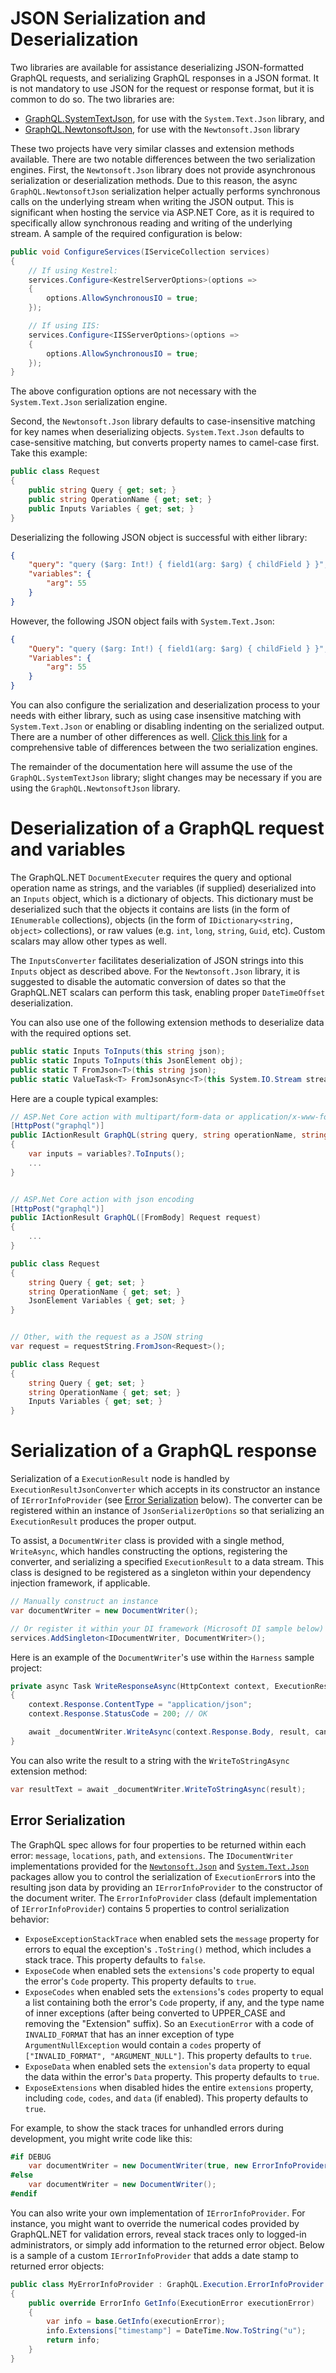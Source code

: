 # JSON Serialization and Deserialization

Two libraries are available for assistance deserializing JSON-formatted GraphQL requests,
and serializing GraphQL responses in a JSON format. It is not mandatory to use JSON for the
request or response format, but it is common to do so. The two libraries are:

* [GraphQL.SystemTextJson](https://www.nuget.org/packages/GraphQL.SystemTextJson), for use with the `System.Text.Json` library, and
* [GraphQL.NewtonsoftJson](https://www.nuget.org/packages/GraphQL.NewtonsoftJson), for use with the `Newtonsoft.Json` library

These two projects have very similar classes and extension methods available. There are two notable
differences between the two serialization engines. First, the `Newtonsoft.Json` library does not provide asynchronous
serialization or deserialization methods. Due to this reason, the async `GraphQL.NewtonsoftJson` serialization
helper actually performs synchronous calls on the underlying stream when writing the JSON output. This is
significant when hosting the service via ASP.NET Core, as it is required to specifically allow synchronous
reading and writing of the underlying stream. A sample of the required configuration is below:

```csharp
public void ConfigureServices(IServiceCollection services)
{
    // If using Kestrel:
    services.Configure<KestrelServerOptions>(options =>
    {
        options.AllowSynchronousIO = true;
    });

    // If using IIS:
    services.Configure<IISServerOptions>(options =>
    {
        options.AllowSynchronousIO = true;
    });
}
```

The above configuration options are not necessary with the `System.Text.Json` serialization engine.

Second, the `Newtonsoft.Json` library defaults to case-insensitive matching for key names when
deserializing objects. `System.Text.Json` defaults to case-sensitive matching, but converts property
names to camel-case first. Take this example:

```csharp
public class Request
{
    public string Query { get; set; }
    public string OperationName { get; set; }
    public Inputs Variables { get; set; }
}
```

Deserializing the following JSON object is successful with either library:

```json
{
    "query": "query ($arg: Int!) { field1(arg: $arg) { childField } }",
    "variables": {
        "arg": 55
    }
}
```

However, the following JSON object fails with `System.Text.Json`:

```json
{
    "Query": "query ($arg: Int!) { field1(arg: $arg) { childField } }",
    "Variables": {
        "arg": 55
    }
}
```

You can also configure the serialization and deserialization process to your needs
with either library, such as using case insensitive matching with `System.Text.Json`
or enabling or disabling indenting on the serialized output. There are a number of
other differences as well.
[Click this link](https://docs.microsoft.com/en-us/dotnet/standard/serialization/system-text-json-migrate-from-newtonsoft-how-to?pivots=dotnet-5-0#table-of-differences-between-newtonsoftjson-and-systemtextjson)
for a comprehensive table of differences between the two serialization engines.

The remainder of the documentation here will assume the use of the `GraphQL.SystemTextJson`
library; slight changes may be necessary if you are using the `GraphQL.NewtonsoftJson` library.

# Deserialization of a GraphQL request and variables

The GraphQL.NET `DocumentExecuter` requires the query and optional operation name as strings,
and the variables (if supplied) deserialized into an `Inputs` object, which is a dictionary of
objects. This dictionary must be deserialized such that the objects it contains are lists (in the form
of `IEnumerable` collections), objects (in the form of `IDictionary<string, object>` collections),
or raw values (e.g. `int`, `long`, `string`, `Guid`, etc). Custom scalars may allow other types as well.

The `InputsConverter` facilitates deserialization of JSON strings into this `Inputs` object as described
above. For the `Newtonsoft.Json` library, it is suggested to disable the automatic conversion of dates
so that the GraphQL.NET scalars can perform this task, enabling proper `DateTimeOffset` deserialization.

You can also use one of the following extension methods to deserialize data with the required options set.

```csharp
public static Inputs ToInputs(this string json);
public static Inputs ToInputs(this JsonElement obj);
public static T FromJson<T>(this string json);
public static ValueTask<T> FromJsonAsync<T>(this System.IO.Stream stream, CancellationToken cancellationToken = default);
```

Here are a couple typical examples:

```csharp
// ASP.Net Core action with multipart/form-data or application/x-www-form-urlencoded encoding
[HttpPost("graphql")]
public IActionResult GraphQL(string query, string operationName, string variables)
{
    var inputs = variables?.ToInputs();
    ...
}


// ASP.Net Core action with json encoding
[HttpPost("graphql")]
public IActionResult GraphQL([FromBody] Request request)
{
    ...
}

public class Request
{
    string Query { get; set; }
    string OperationName { get; set; }
    JsonElement Variables { get; set; }
}


// Other, with the request as a JSON string
var request = requestString.FromJson<Request>();

public class Request
{
    string Query { get; set; }
    string OperationName { get; set; }
    Inputs Variables { get; set; }
}
```

# Serialization of a GraphQL response

Serialization of a `ExecutionResult` node is handled by `ExecutionResultJsonConverter` which accepts in its
constructor an instance of `IErrorInfoProvider` (see [Error Serialization](#error-serialization) below).
The converter can be registered within an instance of `JsonSerializerOptions` so that serializing an
`ExecutionResult` produces the proper output.

To assist, a `DocumentWriter` class is provided with a single method, `WriteAsync`, which
handles constructing the options, registering the converter, and serializing a specified
`ExecutionResult` to a data stream. This class is designed to be registered as a singleton
within your dependency injection framework, if applicable.

```csharp
// Manually construct an instance
var documentWriter = new DocumentWriter();

// Or register it within your DI framework (Microsoft DI sample below)
services.AddSingleton<IDocumentWriter, DocumentWriter>();
```

Here is an example of the `DocumentWriter`'s use within the `Harness` sample project:

```csharp
private async Task WriteResponseAsync(HttpContext context, ExecutionResult result, CancellationToken cancellationToken)
{
    context.Response.ContentType = "application/json";
    context.Response.StatusCode = 200; // OK

    await _documentWriter.WriteAsync(context.Response.Body, result, cancellationToken);
}
```

You can also write the result to a string with the `WriteToStringAsync` extension method:

```csharp
var resultText = await _documentWriter.WriteToStringAsync(result);
```

## Error Serialization

The GraphQL spec allows for four properties to be returned within each
error: `message`, `locations`, `path`, and `extensions`. The `IDocumentWriter` implementations
provided for the [`Newtonsoft.Json`](https://www.nuget.org/packages/GraphQL.NewtonsoftJson) and
[`System.Text.Json`](https://www.nuget.org/packages/GraphQL.SystemTextJson) packages allow you to control the
serialization of `ExecutionError`s into the resulting json data by providing an `IErrorInfoProvider`
to the constructor of the document writer. The `ErrorInfoProvider` class (default implementation of
`IErrorInfoProvider`) contains 5 properties to control serialization behavior:

* `ExposeExceptionStackTrace` when enabled sets the `message` property for errors to equal the
exception's `.ToString()` method, which includes a stack trace. This property defaults to `false`.
* `ExposeCode` when enabled sets the `extensions`'s `code` property to equal the error's `Code`
property. This property defaults to `true`.
* `ExposeCodes` when enabled sets the `extensions`'s `codes` property to equal a list containing both
the error's `Code` property, if any, and the type name of inner exceptions (after being converted to
UPPER_CASE and removing the "Extension" suffix). So an `ExecutionError` with a code of `INVALID_FORMAT`
that has an inner exception of type `ArgumentNullException` would contain a `codes` property
of `["INVALID_FORMAT", "ARGUMENT_NULL"]`. This property defaults to `true`.
* `ExposeData` when enabled sets the `extension`'s `data` property to equal the data within the error's
`Data` property. This property defaults to `true`.
* `ExposeExtensions` when disabled hides the entire `extensions` property, including `code`, `codes`,
and `data` (if enabled). This property defaults to `true`.

For example, to show the stack traces for unhandled errors during development, you might write code like this:

```csharp
#if DEBUG
    var documentWriter = new DocumentWriter(true, new ErrorInfoProvider(options => options.ExposeExceptionStackTrace = true));
#else
    var documentWriter = new DocumentWriter();
#endif
```

You can also write your own implementation of `IErrorInfoProvider`. For instance, you might want to override
the numerical codes provided by GraphQL.NET for validation errors, reveal stack traces
only to logged-in administrators, or simply add information to the returned error object. Below is a sample
of a custom `IErrorInfoProvider` that adds a date stamp to returned error objects:

```csharp
public class MyErrorInfoProvider : GraphQL.Execution.ErrorInfoProvider
{
    public override ErrorInfo GetInfo(ExecutionError executionError)
    {
        var info = base.GetInfo(executionError);
        info.Extensions["timestamp"] = DateTime.Now.ToString("u");
        return info;
    }
}
```
